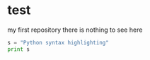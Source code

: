 # test
my first repository
 there is nothing to see here
 
 ```python
s = "Python syntax highlighting"
print s
```
